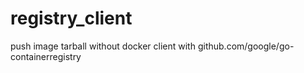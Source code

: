 # registry_client
push image tarball  without docker client
with github.com/google/go-containerregistry
